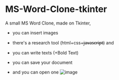 # MS-Word-Clone-tkinter

A small MS Word Clone, made on Tkinter,

- you can insert images

- there's a research tool (html+css+j̶a̶v̶a̶s̶c̶r̶i̶p̶t̶) and 

- you can write texts (+Bold Text)

- you can save your document

- and you can open one
![image](https://user-images.githubusercontent.com/70066593/228335988-da2ae799-e6e2-42eb-bdae-bca5b27a8255.png)
